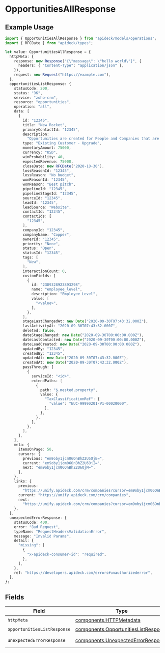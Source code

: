 # OpportunitiesAllResponse

## Example Usage

```typescript
import { OpportunitiesAllResponse } from "apideck/models/operations";
import { RFCDate } from "apideck/types";

let value: OpportunitiesAllResponse = {
  httpMeta: {
    response: new Response("{\"message\": \"hello world\"}", {
      headers: { "Content-Type": "application/json" },
    }),
    request: new Request("https://example.com"),
  },
  opportunitiesListResponse: {
    statusCode: 200,
    status: "OK",
    service: "zoho-crm",
    resource: "opportunities",
    operation: "all",
    data: [
      {
        id: "12345",
        title: "New Rocket",
        primaryContactId: "12345",
        description:
          "Opportunities are created for People and Companies that are interested in buying your products or services. Create Opportunities for People and Companies to move them through one of your Pipelines.",
        type: "Existing Customer - Upgrade",
        monetaryAmount: 75000,
        currency: "USD",
        winProbability: 40,
        expectedRevenue: 75000,
        closeDate: new RFCDate("2020-10-30"),
        lossReasonId: "12345",
        lossReason: "No budget",
        wonReasonId: "12345",
        wonReason: "Best pitch",
        pipelineId: "12345",
        pipelineStageId: "12345",
        sourceId: "12345",
        leadId: "12345",
        leadSource: "Website",
        contactId: "12345",
        contactIds: [
          "12345",
        ],
        companyId: "12345",
        companyName: "Copper",
        ownerId: "12345",
        priority: "None",
        status: "Open",
        statusId: "12345",
        tags: [
          "New",
        ],
        interactionCount: 0,
        customFields: [
          {
            id: "2389328923893298",
            name: "employee_level",
            description: "Employee Level",
            value: [
              "<value>",
            ],
          },
        ],
        stageLastChangedAt: new Date("2020-09-30T07:43:32.000Z"),
        lastActivityAt: "2020-09-30T07:43:32.000Z",
        deleted: false,
        dateStageChanged: new Date("2020-09-30T00:00:00.000Z"),
        dateLastContacted: new Date("2020-09-30T00:00:00.000Z"),
        dateLeadCreated: new Date("2020-09-30T00:00:00.000Z"),
        updatedBy: "12345",
        createdBy: "12345",
        updatedAt: new Date("2020-09-30T07:43:32.000Z"),
        createdAt: new Date("2020-09-30T07:43:32.000Z"),
        passThrough: [
          {
            serviceId: "<id>",
            extendPaths: [
              {
                path: "$.nested.property",
                value: {
                  "TaxClassificationRef": {
                    "value": "EUC-99990201-V1-00020000",
                  },
                },
              },
            ],
          },
        ],
      },
    ],
    meta: {
      itemsOnPage: 50,
      cursors: {
        previous: "em9oby1jcm06OnBhZ2U6OjE=",
        current: "em9oby1jcm06OnBhZ2U6OjI=",
        next: "em9oby1jcm06OnBhZ2U6OjM=",
      },
    },
    links: {
      previous:
        "https://unify.apideck.com/crm/companies?cursor=em9oby1jcm06OnBhZ2U6OjE%3D",
      current: "https://unify.apideck.com/crm/companies",
      next:
        "https://unify.apideck.com/crm/companies?cursor=em9oby1jcm06OnBhZ2U6OjM",
    },
  },
  unexpectedErrorResponse: {
    statusCode: 400,
    error: "Bad Request",
    typeName: "RequestHeadersValidationError",
    message: "Invalid Params",
    detail: {
      "missing": [
        {
          "x-apideck-consumer-id": "required",
        },
      ],
    },
    ref: "https://developers.apideck.com/errors#unauthorizederror",
  },
};
```

## Fields

| Field                                                                                        | Type                                                                                         | Required                                                                                     | Description                                                                                  |
| -------------------------------------------------------------------------------------------- | -------------------------------------------------------------------------------------------- | -------------------------------------------------------------------------------------------- | -------------------------------------------------------------------------------------------- |
| `httpMeta`                                                                                   | [components.HTTPMetadata](../../models/components/httpmetadata.md)                           | :heavy_check_mark:                                                                           | N/A                                                                                          |
| `opportunitiesListResponse`                                                                  | [components.OpportunitiesListResponse](../../models/components/opportunitieslistresponse.md) | :heavy_minus_sign:                                                                           | Opportunities                                                                                |
| `unexpectedErrorResponse`                                                                    | [components.UnexpectedErrorResponse](../../models/components/unexpectederrorresponse.md)     | :heavy_minus_sign:                                                                           | Unexpected error                                                                             |